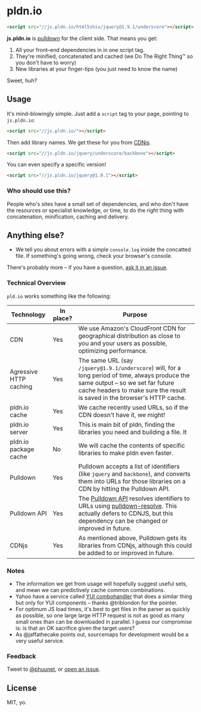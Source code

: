 # pldn.io

```html
<script src="//js.pldn.io/html5shiv/jquery@1.9.1/underscore"></script>
```

**js.pldn.io** is [pulldown](https://github.com/jackfranklin/pulldown) for the client side. That means you get:

1. All your front–end dependencies in in one script tag.
2. They're minified, concatenated and cached (we Do The Right Thing™ so you don't have to worry)
3. New libraries at your finger-tips (you just need to know the name)

Sweet, huh?

## Usage

It's mind-blowingly simple. Just add a `script` tag to your page, pointing to `js.pldn.io`:

```html
<script src="//js.pldn.io/"></script>
```

Then add library names. We get these for you from [CDNjs](http://cdnjs.com/).

```html
<script src="//js.pldn.io/jquery/underscore/backbone"></script>
```

You can even specify a specific version!


```html
<script src="//js.pldn.io/jquery@1.9.1"></script>
```

### Who should use this?

People who's sites have a small set of dependencies, and who don't have the resources or specialist knowledge, or time, to do the right thing with concatenation, minification, caching and delivery.

## Anything else?

- We tell you about errors with a simple `console.log` inside the concatted file. If something's going wrong, check your browser's console.

There's probably more – if you have a question, [ask it in an issue](https://github.com/phuu/pldn.io/issues/new).

### Technical Overview

`pld.io` works something like the following:

Technology | In place? |  Purpose
---|---|---
CDN | Yes | We use Amazon's CloudFront CDN for geographical distribution as close to you and your users as possible, optimizing performance.
Agressive HTTP caching | Yes | The same URL (say `/jquery@1.9.1/underscore`) will, for a long period of time, always produce the same output – so we set far future cache headers to make sure the result is saved in the browser's HTTP cache.
pldn.io cache | Yes | We cache recently used URLs, so if the CDN doesn't have it, we might!
pldn.io server | Yes | This is main bit of pldn, finding the libraries you need and building a file. It
pldn.io package cache | No | We will cache the contents of specific libraries to make pldn even faster.
Pulldown | Yes | Pulldown accepts a list of identifiers (like `jquery` and `backbone`), and converts them into URLs for those libraries on a CDN by hitting the Pulldown API.
Pulldown API | Yes | The [Pulldown API](https://github.com/phuu/pulldown-api) resolves identifiers to URLs using [pulldown-resolve](https://github.com/phuu/pulldown-resolve). This actually defers to CDNJS, but this dependency can be changed or improved in future.
CDNjs | Yes | As mentioned above, Pulldown gets its libraries from CDNjs, although this could be added to or improved in future.

### Notes

- The information we get from usage will hopefully suggest useful sets, and mean we can predictively cache common combinations.
- Yahoo have a service called [YUI combohandler](http://www.yuiblog.com/blog/2008/07/16/combohandler/) that does a similar thing but only for YUI components – thanks @triblondon for the pointer.
- For optimum JS load times, it's best to get files in the parser as quickly as possible, so one large large HTTP request is not as good as many small ones than can be downloaded in parallel. I guess our compromise is: is that an OK sacrifice given the target users?
- As @jaffathecake points out, sourcemaps for development would be a very useful service.

### Feedback

Tweet to [@phuunet](http://twitter.com/phuunet), or [open an issue](https://github.com/phuu/pldn.io/issues/new).

## License

MIT, yo.